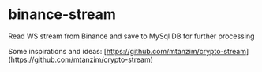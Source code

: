 # binance-stream
Read WS stream from Binance and save to MySql DB for further processing

Some inspirations and ideas:
[https://github.com/mtanzim/crypto-stream](https://github.com/mtanzim/crypto-stream)